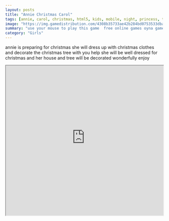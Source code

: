 ```yaml
---
layout: posts
title: "Annie Christmas Carol"
tags: [annie, carol, christmas, html5, kids, mobile, night, princess, tree, free, online, games, oyna, game, free, games, play, play, games]
image: "https://img.gamedistribution.com/4308b35733ae42b284bd0753533dba5b.jpg"
summary: "use your mouse to play this game  free online games oyna game free games play play games"
category: "Girls"
---
```


annie is preparing for christmas she will dress up with christmas clothes and decorate the christmas tree with you help she will be well dressed for christmas and her house and tree will be decorated wonderfully enjoy

<iframe width="100%" height="480px;" src="https://html5.gamedistribution.com/4308b35733ae42b284bd0753533dba5b/"></iframe>